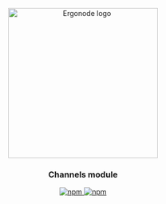 
<p align="center">
  <a href="https://ergonode.com" rel="noopener noreferrer">
    <img width="300" src="https://ergonode.com/img/logo-dark.svg" alt="Ergonode logo">
  </a>
</p>
<h3 align="center">Channels module</h3>
<p align="center">
  <a href="https://www.npmjs.com/package/@ergonode/channels">
    <img alt="npm" src="https://img.shields.io/npm/v/@ergonode/channels">
  </a>
  <a href="https://www.npmjs.com/package/@ergonode/channels">
    <img alt="npm" src="https://img.shields.io/npm/l/@ergonode/channels">
  </a>
</p>
<br>
